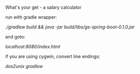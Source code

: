 What's your get - a salary calculator

run with gradle wrapper:

*./gradlew build && java -jar build/libs/gs-spring-boot-0.1.0.jar*

and goto:

*localhost:8080/index.html*

if you are using cygwin, convert line endings:

*dos2unix gradlew*
